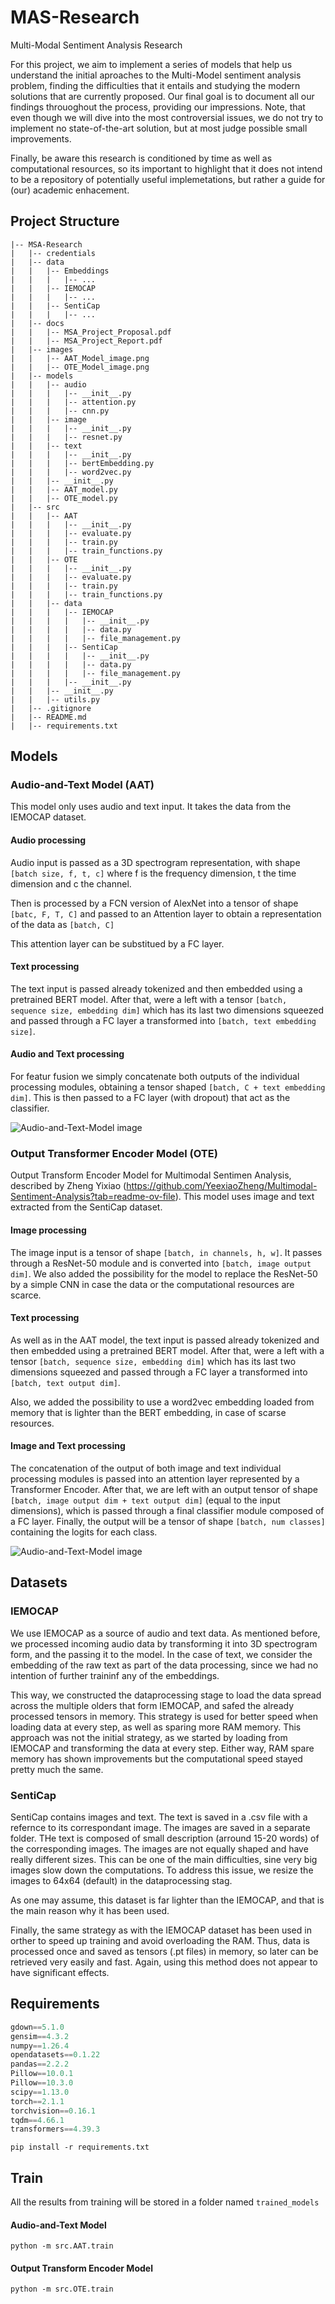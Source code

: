 # MAS-Research
Multi-Modal Sentiment Analysis Research

For this project, we aim to implement a series of models that help us understand the initial aproaches to the Multi-Model sentiment analysis problem, finding the difficulties that it entails and studying the modern solutions that are currently proposed. Our final goal is to document all our findings throuoghout the process, providing our impressions. Note, that even though we will dive into the most controversial issues, we do not try to implement no state-of-the-art solution, but at most judge possible small improvements.

Finally, be aware this research is conditioned by time as well as computational resources, so its important to highlight that it does not intend to be a repository of potentially useful implemetations, but rather a guide for (our) academic enhacement.


## Project Structure

```
|-- MSA-Research
|   |-- credentials
|   |-- data
|   |   |-- Embeddings
|   |   |   |-- ...
|   |   |-- IEMOCAP
|   |   |   |-- ...
|   |   |-- SentiCap
|   |   |   |-- ... 
|   |-- docs
|   |   |-- MSA_Project_Proposal.pdf
|   |   |-- MSA_Project_Report.pdf
|   |-- images
|   |   |-- AAT_Model_image.png
|   |   |-- OTE_Model_image.png
|   |-- models
|   |   |-- audio
|   |   |   |-- __init__.py
|   |   |   |-- attention.py
|   |   |   |-- cnn.py
|   |   |-- image
|   |   |   |-- __init__.py
|   |   |   |-- resnet.py
|   |   |-- text
|   |   |   |-- __init__.py
|   |   |   |-- bertEmbedding.py
|   |   |   |-- word2vec.py
|   |   |-- __init__.py
|   |   |-- AAT_model.py
|   |   |-- OTE_model.py
|   |-- src
|   |   |-- AAT
|   |   |   |-- __init__.py
|   |   |   |-- evaluate.py
|   |   |   |-- train.py
|   |   |   |-- train_functions.py
|   |   |-- OTE
|   |   |   |-- __init__.py
|   |   |   |-- evaluate.py
|   |   |   |-- train.py
|   |   |   |-- train_functions.py
|   |   |-- data
|   |   |   |-- IEMOCAP
|   |   |   |   |-- __init__.py
|   |   |   |   |-- data.py
|   |   |   |   |-- file_management.py
|   |   |   |-- SentiCap
|   |   |   |   |-- __init__.py
|   |   |   |   |-- data.py
|   |   |   |   |-- file_management.py
|   |   |   |-- __init__.py
|   |   |-- __init__.py
|   |   |-- utils.py
|   |-- .gitignore
|   |-- README.md
|   |-- requirements.txt
```

## Models

### Audio-and-Text Model (AAT)

This model only uses audio and text input. It takes the data from the IEMOCAP dataset.

#### Audio processing

Audio input is passed as a 3D spectrogram representation, with shape `[batch size, f, t, c]` where f is the frequency dimension, t the time dimension and c the channel.

Then is processed by a FCN version of AlexNet into a tensor of shape `[batc, F, T, C]` and passed to an Attention layer to obtain a representation of the data as `[batch, C]`

This attention layer can be substitued by a FC layer.

#### Text processing

The text input is passed already tokenized and then embedded using a pretrained BERT model. After that, were a left with a tensor `[batch, sequence size, embedding dim]` which has its last two dimensions squeezed and passed through a FC layer a transformed into `[batch, text embedding size]`.

#### Audio and Text processing

For featur fusion we simply concatenate both outputs of the individual processing modules, obtaining a tensor shaped `[batch, C + text embedding dim]`. This is then  passed to a FC layer (with dropout) that act as the classifier.


![Audio-and-Text-Model image](./images/AAT_Model_image.png)

### Output Transformer Encoder Model (OTE)

Output Transform Encoder Model for Multimodal Sentimen Analysis, described by Zheng Yixiao (https://github.com/YeexiaoZheng/Multimodal-Sentiment-Analysis?tab=readme-ov-file). This model uses image and text extracted from the SentiCap dataset.

#### Image processing

The image input is a tensor of shape `[batch, in channels, h, w]`. It passes through a ResNet-50 module and is converted into `[batch, image output dim]`. We also added the possibility for the model to replace the ResNet-50 by a simple CNN in case the data or the computational resources are scarce.

#### Text processing

As well as in the AAT model, the text input is passed already tokenized and then embedded using a pretrained BERT model. After that, were a left with a tensor `[batch, sequence size, embedding dim]` which has its last two dimensions squeezed and passed through a FC layer a transformed into `[batch, text output dim]`.

Also, we added the possibility to use a word2vec embedding loaded from memory that is lighter than the BERT embedding, in case of scarse resources.

#### Image and Text processing

The concatenation of the output of both image and text individual processing modules is passed into an attention layer represented by a Transformer Encoder. After that, we are left with an output tensor of shape `[batch, image output dim + text output dim]` (equal to the input dimensions), which is passed through a final classifier module composed of a FC layer. Finally, the output will be a tensor of shape `[batch, num classes]` containing the logits for each class.

![Audio-and-Text-Model image](./images/OTE_Model_image.png)

## Datasets

### IEMOCAP

We use IEMOCAP as a source of audio and text data. As mentioned before, we processed incoming audio data by transforming it into 3D spectrogram form, and the passing it to the model. In the case of text, we consider the embedding of the raw text as part of the data processing, since we had no intention of further traininf any of the embeddings.

This way, we constructed the dataprocessing stage to load the data spread across the multiple olders that form IEMOCAP, and safed the already processed tensors in memory. This strategy is used for better speed when loading data at every step, as well as sparing more RAM memory. This approach was not the initial strategy, as we started by loading from IEMOCAP and transforming the data at every step. Either way, RAM spare memory has shown improvements but the computational speed stayed pretty much the same.

### SentiCap

SentiCap contains images and text. The text is saved in a .csv file with a refernce to its correspondant image. The images are saved in a separate folder. THe text is composed of small description (arround 15-20 words) of the corresponding images. The images are not equally shaped and have really different sizes. This can be one of the main difficulties, sine very big images slow down the computations. To address this issue, we resize the images to 64x64 (default) in the dataprocessing stag.

As one may assume, this dataset is far lighter than the IEMOCAP, and that is the main reason why it has been used.

Finally, the same strategy as with the IEMOCAP dataset has been used in orther to speed up training and avoid overloading the RAM. Thus, data is processed once and saved as tensors (.pt files) in memory, so later can be retrieved very easily and fast. Again, using this method does not appear to have significant effects.


## Requirements

```python
gdown==5.1.0
gensim==4.3.2
numpy==1.26.4
opendatasets==0.1.22
pandas==2.2.2
Pillow==10.0.1
Pillow==10.3.0
scipy==1.13.0
torch==2.1.1
torchvision==0.16.1
tqdm==4.66.1
transformers==4.39.3
```

```shell
pip install -r requirements.txt
```

## Train

All the results from training will be stored in a folder named `trained_models`

#### Audio-and-Text Model

```shell
python -m src.AAT.train
```

#### Output Transform Encoder Model
```shell
python -m src.OTE.train
```